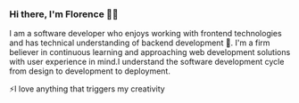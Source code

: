 
### Hi there, I'm Florence 👋🏾 



I am a software developer who enjoys working with frontend technologies and has technical understanding of backend development 🤩. I'm a firm believer in continuous learning and approaching web development solutions with user experience in mind.I understand the software development cycle from design to development to deployment.

⚡I love anything that triggers my creativity

<br />







